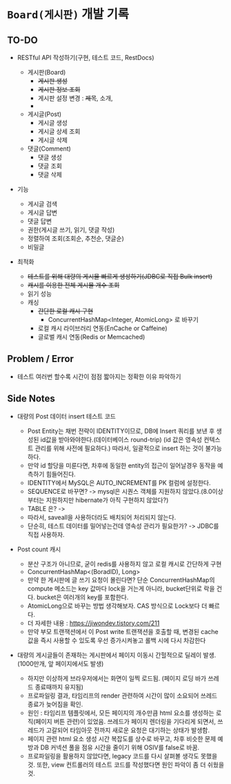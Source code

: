 # `Board(게시판)` 개발 기록

## TO-DO
* RESTful API 작성하기(구현, 테스트 코드, RestDocs)
  * 게시판(Board)
    * ~~게시판 생성~~
    * ~~게시판 정보 조회~~
    * 게시판 설정 변경 : ~~제목~~, 소개, 
    * 
  * 게시글(Post)
    * 게시글 생성
    * 게시글 상세 조회
    * 게시글 삭제
  * 댓글(Comment)
    * 댓글 생성
    * 댓글 조회
    * 댓글 삭제  

* 기능
  * 게시글 검색
  * 게시글 답변
  * 댓글 답변
  * 권한(게시글 쓰기, 읽기, 댓글 작성)
  * 정렬하여 조회(조회순, 추천순, 댓글순)
  * 비밀글
    
* 최적화
  - ~~테스트를 위해 대량의 게시물 빠르게 생성하기(JDBC로 직접 Bulk insert)~~
  - ~~캐시를 이용한 전체 게시물 개수 조회~~ 
  - 읽기 성능 
  - 캐싱 
    - ~~간단한 로컬 캐시 구현~~ 
      - ConcurrentHashMap<Integer, AtomicLong> 로 바꾸기
    - 로컬 캐시 라이브러리 연동(EnCache or Caffeine)
    - 글로벌 캐시 연동(Redis or Memcached)



  
## Problem / Error
* 테스트 여러번 할수록 시간이 점점 짧아지는 정확한 이유 파악하기

## Side Notes
* 대량의 Post 데이터 insert 테스트 코드
  * Post Entity는 채번 전략이 IDENTITY이므로, DB에 Insert 쿼리를 보낸 후 생성된 id값을 받아와야한다.(데이터베이스 round-trip) (id 값은 영속성 컨텍스트 관리를 위해 사전에 필요하다.) 따라서, 일괄적으로 insert 하는 것이 불가능하다.
  * 만약 id 할당을 미룬다면, 차후에 동일한 entity의 접근이 일어날경우 동작을 예측하기 힘들어진다.
  * IDENTITY에서 MySQL은 AUTO_INCREMENT를 PK 컬럼에 설정한다.
  * SEQUENCE로 바꾸면? -> mysql은 시퀀스 객체를 지원하지 않았다.(8.0이상부터는 지원하지만 hibernate가 아직 구현하지 않았다?)
  * TABLE 은? ->
  * 따라서, saveall을 사용하더라도 배치되어 처리되지 않는다.
  * 단순히, 테스트 데이터를 밀어넣는건데 영속성 관리가 필요한가? -> JDBC를 직접 사용하자.
    

* Post count 캐시
  * 분산 구조가 아니므로, 굳이 redis를 사용하지 않고 로컬 캐시로 간단하게 구현
  * ConcurrentHashMap<(BoradID), Long> 
  * 만약 한 게시판에 글 쓰기 요청이 몰린다면? 단순 ConcurrentHashMap의 compute 메소드는 key 값마다 lock을 거는게 아니라, bucket단위로 락을 건다. bucket은 여러개의 key를 포함한다.
  * AtomicLong으로 바꾸는 방법 생각해보자. CAS 방식으로 Lock보다 더 빠르다. 
  * 더 자세한 내용 : https://jiwondev.tistory.com/211
  * 만약 부모 트랜잭션에서 이 Post write 트랜잭션을 호출할 때, 변경된 cache 값을 즉시 사용할 수 있도록 우선 증가시켜놓고 롤백 시에 다시 차감한다


* 대량의 게시글들이 존재하는 게시판에서 페이지 이동시 간헐적으로 딜레이 발생. (1000만개, 앞 페이지에서도 발생)
  * 하지만 이상하게 브라우저에서는 화면이 일찍 로드됨. (페이지 로딩 바가 쓰레드 종료때까지 유지됨)
  * 프로파일링 결과, 타임리프의 render 관련하여 시간이 많이 소요되어 쓰레드 종료가 늦어짐을 확인.
  * 원인 : 타임리프 템플릿에서, 모든 페이지의 개수만큼 html 요소를 생성하는 로직(페이지 버튼 관련)이 있었음. 쓰레드가 페이지 렌더링을 기다리게 되면서, 쓰레드가 고갈되어 타임아웃 전까지 새로운 요청은 대기하는 상태가 발생함.
  * 페이지 관련 html 요소 생성 시간 복잡도를 상수로 바꾸고, 차후 비슷한 문제 예방과 DB 커넥션 풀을 점유 시간을 줄이기 위해 OSIV를 false로 바꿈.  
  * 프로파일링을 활용하지 않았다면, legacy 코드를 다시 살펴볼 생각도 못했을 것. 또한, view 컨트롤러의 테스트 코드를 작성했다면 원인 파악이 좀 더 쉬웠을 것.